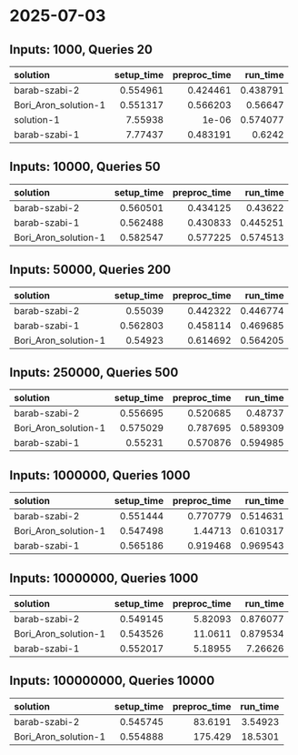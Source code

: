 # 2025-07-03

## Inputs: 1000, Queries 20

| solution             |   setup_time |   preproc_time |   run_time |
|:---------------------|-------------:|---------------:|-----------:|
| barab-szabi-2        |     0.554961 |       0.424461 |   0.438791 |
| Bori_Aron_solution-1 |     0.551317 |       0.566203 |   0.56647  |
| solution-1           |     7.55938  |       1e-06    |   0.574077 |
| barab-szabi-1        |     7.77437  |       0.483191 |   0.6242   |

## Inputs: 10000, Queries 50

| solution             |   setup_time |   preproc_time |   run_time |
|:---------------------|-------------:|---------------:|-----------:|
| barab-szabi-2        |     0.560501 |       0.434125 |   0.43622  |
| barab-szabi-1        |     0.562488 |       0.430833 |   0.445251 |
| Bori_Aron_solution-1 |     0.582547 |       0.577225 |   0.574513 |

## Inputs: 50000, Queries 200

| solution             |   setup_time |   preproc_time |   run_time |
|:---------------------|-------------:|---------------:|-----------:|
| barab-szabi-2        |     0.55039  |       0.442322 |   0.446774 |
| barab-szabi-1        |     0.562803 |       0.458114 |   0.469685 |
| Bori_Aron_solution-1 |     0.54923  |       0.614692 |   0.564205 |

## Inputs: 250000, Queries 500

| solution             |   setup_time |   preproc_time |   run_time |
|:---------------------|-------------:|---------------:|-----------:|
| barab-szabi-2        |     0.556695 |       0.520685 |   0.48737  |
| Bori_Aron_solution-1 |     0.575029 |       0.787695 |   0.589309 |
| barab-szabi-1        |     0.55231  |       0.570876 |   0.594985 |

## Inputs: 1000000, Queries 1000

| solution             |   setup_time |   preproc_time |   run_time |
|:---------------------|-------------:|---------------:|-----------:|
| barab-szabi-2        |     0.551444 |       0.770779 |   0.514631 |
| Bori_Aron_solution-1 |     0.547498 |       1.44713  |   0.610317 |
| barab-szabi-1        |     0.565186 |       0.919468 |   0.969543 |

## Inputs: 10000000, Queries 1000

| solution             |   setup_time |   preproc_time |   run_time |
|:---------------------|-------------:|---------------:|-----------:|
| barab-szabi-2        |     0.549145 |        5.82093 |   0.876077 |
| Bori_Aron_solution-1 |     0.543526 |       11.0611  |   0.879534 |
| barab-szabi-1        |     0.552017 |        5.18955 |   7.26626  |

## Inputs: 100000000, Queries 10000

| solution             |   setup_time |   preproc_time |   run_time |
|:---------------------|-------------:|---------------:|-----------:|
| barab-szabi-2        |     0.545745 |        83.6191 |    3.54923 |
| Bori_Aron_solution-1 |     0.554888 |       175.429  |   18.5301  |